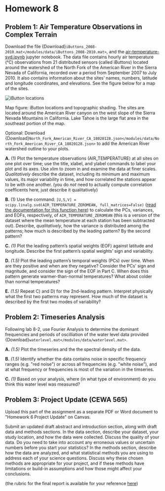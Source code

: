 # Homework 8

## Problem 1: Air Temperature Observations in Complex Terrain

Download the file {Download}`iButtons_2008-2010.mat</modules/data/iButtons_2008-2010.mat>`, and the [air-temperature-svd.ipynb](/modules/module8/air-temperature-svd.ipynb) jupyter notebook. The data file contains hourly air temperature (°C) observations from 21 distributed sensors (called iButtons) located around the watershed of the North Fork of the American River in the Sierra Nevada of California, recorded over a period from September 2007 to July 2010. It also contains information about the sites’ names, numbers, latitude and longitude coordinates, and elevations. See the figure below for a map of the sites. 
 
![iButton locations](/images/figure1.png)

Map figure: iButton locations and topographic shading. The sites are located around the American River canyon on the west slope of the Sierra Nevada Mountains in California. Lake Tahoe is the large flat area in the southeast portion of the map.

Optional: Download {Download}`North_Fork_American_River_CA_18020128.json</modules/data/North_Fork_American_River_CA_18020128.json>` to add the American River watershed outline to your plots.


 **A.** (1) Plot the temperature observations (AIR_TEMPERATURE) at all sites on one plot over time; use the title, xlabel, and ylabel commands to label your plot and its axes. Use xlim to zoom in and examine the data at finer scales. *Qualitatively* describe the dataset, including its minimum and maximum values, its major variability in time, and how correlated the stations appear to be with one another. (you do *not* need to actually compute correlation coefficents here, just describe it qualitatively)
 
 **B.** (1) Use the command: `[U,S,V] = scipy.linalg.svd(AIR_TEMPERATURE_ZEROMEAN, full_matrices=False)` ([read the documentation for this function here](https://docs.scipy.org/doc/scipy/reference/generated/scipy.linalg.svd.html)) to calculate the PCs, variances, and EOFs, respectively, of `AIR_TEMPERATURE_ZEROMEAN` (this is a version of the dataset where the mean temperature at each station has been subtracted out). Describe, *qualitatively*, how the variance is distributed among the patterns; how much is described by the leading pattern? By the second pattern?
 
 **C.** *(1)* Plot the leading pattern’s spatial weights (EOF) against latitude and longitude. Describe the first pattern’s spatial weights’ sign and variability.

**D.** *(1.5)* Plot the leading pattern’s temporal weights (PCs) over time. When are they positive and when are they negative? Consider the PCs’ sign and magnitude, and consider the sign of the EOF in Part C. When does this pattern generate warmer-than-normal temperatures? What about colder than normal temperatures?
 
 **E.** *(1.5)* Repeat C) and D) for the 2nd-leading pattern. Interpret physically what the first two patterns may represent. How much of the dataset is described by the first two modes of variability?
 
## Problem 2: Timeseries Analysis
 
Following lab 8-2, use Fourier Analysis to determine the dominant frequencies and periods of oscilliation of the water level data provided {Download}`waterlevel.mat</modules/data/waterlevel.mat>`. 

**A.** *(1.5)* Plot the timeseries and the the spectral density of the data. 

**B.** *(1.5)* Identify whether the data contains noise in specific frequency ranges (e.g. "red noise") or across all frequencies (e.g. "white noise"), and at what frequency or frequencies is most of the variation in the timseries.

**C.** *(1)* Based on your analysis, where (in what type of environment) do you think this water level was measured?

## Problem 3: Project Update (CEWA 565)

Upload this part of the assignment as a separate PDF or Word document to "Homework 6 Project Update" on Canvas.

Submit an updated draft abstract and introduction section, along with draft data and methods sections. In the data section, describe your dataset, your study location, and how the data were collected. Discuss the quality of your data. Do you need to take into account any erroneous values or uncertain numbers before you start your statistics? In the methods section, describe how the data are analyzed, and what statistical methods you are using to address each of your science questions. Discuss why these chosen methods are appropriate for your project, and if these methods have limitations or build-in assumptions and how those might affect your conclusions.

(the rubric for the final report is available for your reference [here](/overview/b-project.md))